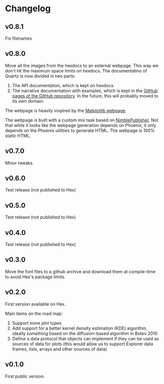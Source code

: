# Changelog

<!-- changes - write changes below -->

## v0.8.1

Fix filenames

## v0.8.0

Move all the images from the hexdocs to an external webpage.
This way we don't hit the maximum space limits on hexdocs.
The documentatino of Quartz is now divided in two parts:

  1. The API documentation, which is kept on hexdocs.
  2. The narrative documentation with examples, which is kept in the
     [GitHub pages of the GitHub repository](https://tmbb.github.io/quartz/plot_types.html).
     In the future, this will probably moved to its own domain.

The webpage is heavily inspired by the
[Matplotlib webpage](https://matplotlib.org/stable/).

The webpage is built with a custom mix task based on
[NimblePublisher](https://hexdocs.pm/nimble_publisher/NimblePublisher.html).
Not that while it looks like the webpage generation depends on Phoenix,
it only depends on the Phoenix utilities to generate HTML.
The webpage is 100% static HTML.

## v0.7.0

Minor tweaks.

## v0.6.0

Test release (not published to Hex)

## v0.5.0

Test release (not published to Hex)

## v0.4.0

Test release (not published to Hex)

## v0.3.0

Move the font files to a github archive and download them at compile-time
to avoid Hex's package limits.

## v0.2.0

First version available on Hex.

Main items on the road map:

  1. Support more plot types
  2. Add support for a better kernel density estimation (KDE) algorithm,
     ideally something based on the diffusion-based algorithm in Botev 2010
  3. Define a data protocol that objects can implement if they can be used
     as sources of data for plots (this would allow us to support Explorer
     data frames, lists, arrays and other sources of data)

## v0.1.0

First public version.